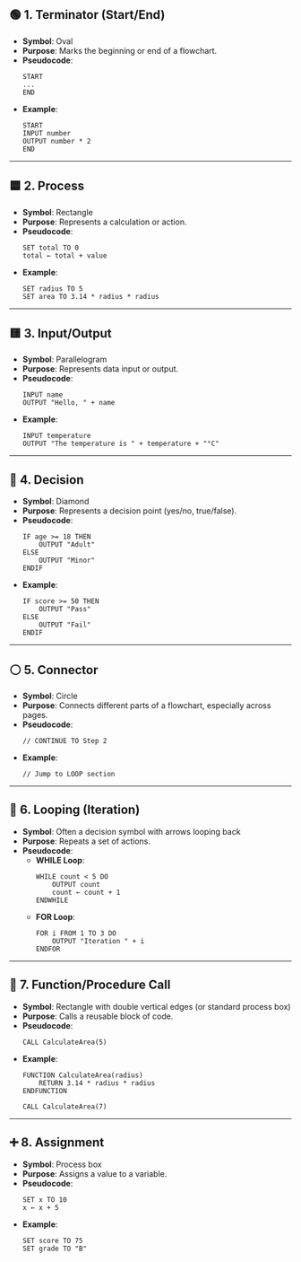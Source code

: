## 🟢 **1. Terminator (Start/End)**
- **Symbol**: Oval  
- **Purpose**: Marks the beginning or end of a flowchart.
- **Pseudocode**:
  ```plaintext
  START
  ...
  END
  ```
- **Example**:
  ```plaintext
  START
  INPUT number
  OUTPUT number * 2
  END
  ```

---

## 🟦 **2. Process**
- **Symbol**: Rectangle  
- **Purpose**: Represents a calculation or action.
- **Pseudocode**:
  ```plaintext
  SET total TO 0
  total ← total + value
  ```
- **Example**:
  ```plaintext
  SET radius TO 5
  SET area TO 3.14 * radius * radius
  ```

---

## 🟨 **3. Input/Output**
- **Symbol**: Parallelogram  
- **Purpose**: Represents data input or output.
- **Pseudocode**:
  ```plaintext
  INPUT name
  OUTPUT "Hello, " + name
  ```
- **Example**:
  ```plaintext
  INPUT temperature
  OUTPUT "The temperature is " + temperature + "°C"
  ```

---

## 🔷 **4. Decision**
- **Symbol**: Diamond  
- **Purpose**: Represents a decision point (yes/no, true/false).
- **Pseudocode**:
  ```plaintext
  IF age >= 18 THEN
      OUTPUT "Adult"
  ELSE
      OUTPUT "Minor"
  ENDIF
  ```
- **Example**:
  ```plaintext
  IF score >= 50 THEN
      OUTPUT "Pass"
  ELSE
      OUTPUT "Fail"
  ENDIF
  ```

---

## ⚪ **5. Connector**
- **Symbol**: Circle  
- **Purpose**: Connects different parts of a flowchart, especially across pages.
- **Pseudocode**:
  ```plaintext
  // CONTINUE TO Step 2
  ```
- **Example**:
  ```plaintext
  // Jump to LOOP section
  ```

---

## 🔁 **6. Looping (Iteration)**
- **Symbol**: Often a decision symbol with arrows looping back  
- **Purpose**: Repeats a set of actions.
- **Pseudocode**:
  - **WHILE Loop**:
    ```plaintext
    WHILE count < 5 DO
        OUTPUT count
        count ← count + 1
    ENDWHILE
    ```
  - **FOR Loop**:
    ```plaintext
    FOR i FROM 1 TO 3 DO
        OUTPUT "Iteration " + i
    ENDFOR
    ```

---

## 🧩 **7. Function/Procedure Call**
- **Symbol**: Rectangle with double vertical edges (or standard process box)  
- **Purpose**: Calls a reusable block of code.
- **Pseudocode**:
  ```plaintext
  CALL CalculateArea(5)
  ```
- **Example**:
  ```plaintext
  FUNCTION CalculateArea(radius)
      RETURN 3.14 * radius * radius
  ENDFUNCTION

  CALL CalculateArea(7)
  ```

---

## ➕ **8. Assignment**
- **Symbol**: Process box  
- **Purpose**: Assigns a value to a variable.
- **Pseudocode**:
  ```plaintext
  SET x TO 10
  x ← x + 5
  ```
- **Example**:
  ```plaintext
  SET score TO 75
  SET grade TO "B"
  ```

